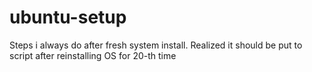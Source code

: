 # ubuntu-setup
Steps i always do after fresh system install. Realized it should be put to script after reinstalling OS for 20-th time
